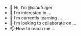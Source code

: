 - 👋 Hi, I’m @claufulger
- 👀 I’m interested in ...
- 🌱 I’m currently learning ...
- 💞️ I’m looking to collaborate on ...
- 📫 How to reach me ...

<!---
claufulger/claufulger is a ✨ special ✨ repository because its `README.md` (this file) appears on your GitHub profile.
You can click the Preview link to take a look at your changes.
--->
